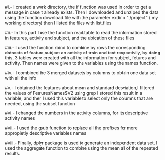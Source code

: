 
#i.- I created a work directory, the if function was used in order to get a message in case it already exists.
Then I downloaded and unziped the data using the function download.file with the parameter exdir = "./project" ( my working directory)
then I listed the files with list.files

#ii.- In this part I use the function read.table to read the information stored in features, activity and subject, and the ubication of these files

#iii.- I used the function rbind to combine by rows the corresponding datasets of feature,subject an activity of train and test respectivily,
by doing this, 3 tables were created with all the information for subject, fetures and activity.
Then names were given to the variables using the names function.

#iv.- I combined the 3 merged datasets by columns to obtain one data set with all the info

#v.- I obtained the features about mean and standard desviation,I filtered the values of FeaturesNames$V2 using grep
I stored this result in a variable, and then I used this variable to select only the columns that are needed, using the subset function

#vi.- I changed the numbers in the activity columns, for its descriptive activity names

#vii.- I used the gsub function to replace all the prefixes for more appropietly descriptive variables names

#viii.- Finally, dplyr package is used to generate an independent data set, 
I used the aggregate function to combine using the mean all of the repeated results.
